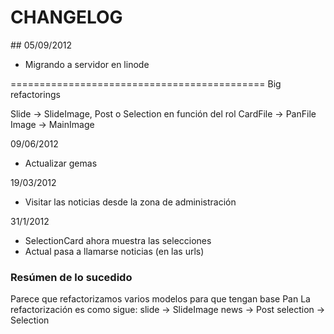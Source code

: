 # CHANGELOG

## 05/09/2012
- Migrando a servidor en linode

============================================
Big refactorings


Slide -> SlideImage, Post o Selection en función del rol
CardFile -> PanFile
Image -> MainImage

09/06/2012
- Actualizar gemas

19/03/2012
- Visitar las noticias desde la zona de administración

31/1/2012
  * SelectionCard ahora muestra las selecciones
  * Actual pasa a llamarse noticias (en las urls)

### Resúmen de lo sucedido

Parece que refactorizamos varios modelos para que tengan base Pan
La refactorización es como sigue:
slide -> SlideImage
news -> Post
selection -> Selection
